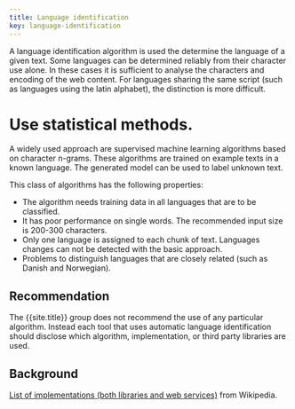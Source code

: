 ```yaml
---
title: Language identification
key: language-identification
---
```


A language identification algorithm is used the determine the language of a given text.  Some languages can be determined reliably from their character use alone. In these cases it is sufficient to analyse the characters and encoding of the web content. For languages sharing the same script (such as languages using the latin alphabet), the distinction is more difficult.

# Use statistical methods.

A widely used approach are supervised machine learning algorithms  based on character n-grams. These algorithms are trained on example texts in a known language. The generated model can be used to label unknown text.

This class of algorithms has the following properties:

- The algorithm needs training data in all languages that are to be classified.
- It has poor performance on single words. The recommended input size is 200-300 characters.
- Only one language is assigned to each chunk of text. Languages changes can not be detected with the basic approach.
- Problems to distinguish languages that are closely related (such as Danish and Norwegian).

## Recommendation

The {{site.title}} group does not recommend the use of any particular algorithm. Instead each tool that uses automatic language identification should disclose which algorithm, implementation, or third party libraries are used.

## Background

[List of implementations (both libraries and web services)](http://en.wikipedia.org/wiki/Language_identification) from Wikipedia.